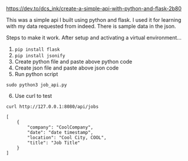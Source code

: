 https://dev.to/dcs_ink/create-a-simple-api-with-python-and-flask-2b80

This was a simple api I built using python and flask. I used it for learning with my data requested from indeed. There is sample data in the json.

Steps to make it work.
After setup and activating a virtual environment...
1. `pip install flask`
2. `pip install jsonify`
3. Create python file and paste above python code
4. Create json file and paste above json code
5. Run python script

```
sudo python3 job_api.py
```

6. Use curl to test

```
curl http://127.0.0.1:8080/api/jobs
```
```
[
    {
        "company": "CoolCompany",
        "date": "date timestamp",
        "location": "Cool City, COOL",
        "title": "Job Title"
    }
]
```
